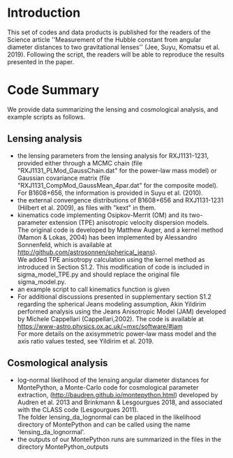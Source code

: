 # Introduction
This set of codes and data products is published for the readers of the Science article 
''Measurement of the Hubble constant from angular diameter distances to two gravitational lenses'' (Jee, Suyu, Komatsu et al. 2019).
Following the script, the readers will be able to reproduce the results presented in the paper.

# Code Summary
We provide data summarizing the lensing and cosmological analysis, and example scripts as follows.
## Lensing analysis
- the lensing parameters from the lensing analysis for RXJ1131-1231, provided either through a MCMC chain (file "RXJ1131_PLMod_GaussChain.dat" for the power-law mass model) or Gaussian covariance matrix (file "RXJ1131_CompMod_GaussMean_4par.dat" for the composite model).  For B1608+656, the information is provided in Suyu et al. (2010). <br>
- the external convergence distributions of B1608+656 and RXJ1131-1231 (Hilbert et al. 2009), as files with "kext" in them.<br>
- kinematics code implementing Osipkov-Merrit (OM) and its two-parameter extension (TPE) anisotropic velocity dispersion models.<br> 
The original code is developed by Matthew Auger, and a kernel method (Mamon & Lokas, 2004) has been implemented by Alessandro Sonnenfeld, which is available at http://github.com/astrosonnen/spherical_jeans).<br> 
We added TPE anisotropy calculation using the kernel method as introduced in Section S1.2. 
This modification of code is included in sigma_model_TPE.py and should replace the original file sigma_model.py.<br>
- an example script to call kinematics function is given <br>
- For additional discussions presented in supplementary section S1.2 regarding the spherical Jeans modeling assumption, 
Akin Yildirim performed analysis using the Jeans Anisotropic Model (JAM) developed by Michele Cappellari (Cappellari,2002). 
The code is available at https://www-astro.physics.ox.ac.uk/~mxc/software/#jam <br>
For more details on the axisymmetric power-law mass model and the axis ratio values tested, see Yildirim et al. 2019. 

## Cosmological analysis
- log-normal likelihood of the lensing angular diameter distances for MontePython, a Monte-Carlo code for cosmological parameter extraction,
(http://baudren.github.io/montepython.html) developed by Audren et al. 2013 and Brinkmann & Lesgourgues 2018, and associated with the CLASS code (Lesgourgues 2011).<br>
The folder lensing_da_lognormal can be placed in the likelihood directory of MontePython and can be called
using the name 'lensing_da_lognormal'.<br>
- the outputs of our MontePython runs are summarized in the files in the directory MontePython_outputs
